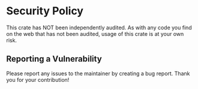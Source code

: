 # Security Policy

This crate has NOT been independently audited.  As with any code you find on the web that has not been audited, usage of this crate is at your own risk.

## Reporting a Vulnerability

Please report any issues to the maintainer by creating a bug report.  Thank you for your contribution!

